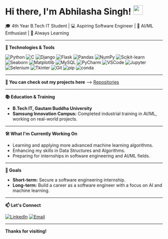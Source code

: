# Hi there, I'm Abhilasha Singh! <img src="https://media.giphy.com/media/hvRJCLFzcasrR4ia7z/giphy.gif" width="30px">

🎓 4th Year B.Tech IT Student | 💻 Aspiring Software Engineer | 🧠 AI/ML Enthusiast | 🌱 Always Learning

---

**🔧 Technologies & Tools**

![Python](https://img.shields.io/badge/Python-%2314354C.svg?style=for-the-badge&logo=python&logoColor=white)
![C](https://img.shields.io/badge/C-%2300599C.svg?style=for-the-badge&logo=c&logoColor=white)
![Django](https://img.shields.io/badge/Django-%23092E20.svg?style=for-the-badge&logo=django&logoColor=white)
![Flask](https://img.shields.io/badge/Flask-%23000.svg?style=for-the-badge&logo=flask&logoColor=white)
![Pandas](https://img.shields.io/badge/Pandas-%23150458.svg?style=for-the-badge&logo=pandas&logoColor=white)
![NumPy](https://img.shields.io/badge/NumPy-%23013243.svg?style=for-the-badge&logo=numpy&logoColor=white)
![Scikit-learn](https://img.shields.io/badge/scikit--learn-%23F7931E.svg?style=for-the-badge&logo=scikit-learn&logoColor=white)
![Seaborn](https://img.shields.io/badge/Seaborn-%234EA94B.svg?style=for-the-badge&logo=seaborn&logoColor=white)
![Matplotlib](https://img.shields.io/badge/Matplotlib-%231577B2.svg?style=for-the-badge&logo=matplotlib&logoColor=white)
![MySQL](https://img.shields.io/badge/MySQL-%2300f.svg?style=for-the-badge&logo=mysql&logoColor=white)
![PyCharm](https://img.shields.io/badge/PyCharm-%23000000.svg?style=for-the-badge&logo=pycharm&logoColor=white)
![VSCode](https://img.shields.io/badge/VSCode-%23007ACC.svg?style=for-the-badge&logo=visual-studio-code&logoColor=white)
![Jupyter](https://img.shields.io/badge/Jupyter-%23F37626.svg?style=for-the-badge&logo=jupyter&logoColor=white)
![Selenium](https://img.shields.io/badge/Selenium-%2343B02A.svg?style=for-the-badge&logo=selenium&logoColor=white)
![Tkinter](https://img.shields.io/badge/Tkinter-%23000.svg?style=for-the-badge&logo=tkinter&logoColor=white)
![Git](https://img.shields.io/badge/Git-%23F05033.svg?style=for-the-badge&logo=git&logoColor=white)
![pip](https://img.shields.io/badge/pip-%2300f.svg?style=for-the-badge&logo=python&logoColor=white)
![conda](https://img.shields.io/badge/Conda-%2348A23F.svg?style=for-the-badge&logo=anaconda&logoColor=white)

---

**🌟 You can check out my projects here** --> [Repositories](https://github.com/ohyesabhiii?tab=repositories)

---

**📚 Education & Training**

- **B.Tech IT, Gautam Buddha University**
- **Samsung Innovation Campus:** Completed industrial training in AI/ML, working on real-world projects.

---

**🛠 What I'm Currently Working On**

- Learning and applying more advanced machine learning algorithms.
- Enhancing my skills in Data Structures and Algorithms.
- Preparing for internships in software engineering and AI/ML fields.

---

**🎯 Goals**

- **Short-term:** Secure a software engineering internship.
- **Long-term:** Build a career as a software engineer with a focus on AI and machine learning.

---

**📫 Let's Connect**

<p align="left">
  <a href="https://linkedin.com/in/abhilasha522004/"><img src="https://img.shields.io/badge/LinkedIn-0077B5?style=for-the-badge&logo=linkedin&logoColor=white" alt="LinkedIn"/></a>
  <a href="mailto:abhilasha522004@gmail.com"><img src="https://img.shields.io/badge/Email-D14836?style=for-the-badge&logo=gmail&logoColor=white" alt="Email"/></a>
</p>

---

**Thanks for visiting!**


